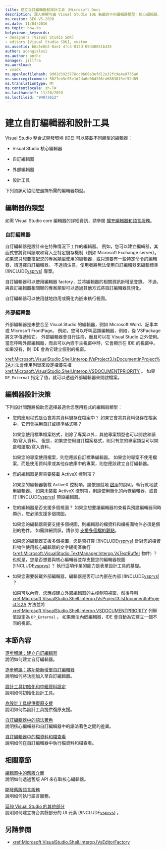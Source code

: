 ```yaml
---
title: 建立自訂編輯器和設計工具 |Microsoft Docs
description: 深入瞭解可由 Visual Studio IDE 裝載的不同編輯器類型：核心編輯器、自訂編輯器、外部編輯器和設計工具。
ms.custom: SEO-VS-2020
ms.date: 11/04/2016
ms.topic: how-to
helpviewer_keywords:
- designers [Visual Studio SDK]
- editors [Visual Studio SDK], custom
ms.assetid: b6a5e8b2-0ae1-4fc3-812d-09d40051b435
author: acangialosi
ms.author: anthc
manager: jillfra
ms.workload:
- vssdk
ms.openlocfilehash: 9dd2d3923776cc0666a3efd12a32fc9e4e8735a0
ms.sourcegitcommit: 5027eb5c95e1d2da6d08d208fd6883819ef52d05
ms.translationtype: MT
ms.contentlocale: zh-TW
ms.lasthandoff: 11/20/2020
ms.locfileid: "94973612"
---
```

# <a name="create-custom-editors-and-designers"></a>建立自訂編輯器和設計工具

Visual Studio 整合式開發環境 (IDE) 可以裝載不同類型的編輯器：

- Visual Studio 核心編輯器

- 自訂編輯器

- 外部編輯器

- 設計工具

下列資訊可協助您選擇所需的編輯器類型。

## <a name="types-of-editor"></a>編輯器的類型

如需 Visual Studio core 編輯器的詳細資訊，請參閱 [擴充編輯器和語言服務](../extensibility/extending-the-editor-and-language-services.md)。

### <a name="custom-editors"></a>自訂編輯器
 自訂編輯器是設計來在特殊情況下工作的編輯器。 例如，您可以建立編輯器，其函式會將資料讀取和寫入至特定儲存機制（例如 Microsoft Exchange server）。 如果您只想要搭配您的專案類型使用的編輯器，或只想要有一些特定命令的編輯器，請選擇自訂編輯器。 不過請注意，使用者將無法使用自訂編輯器來編輯標準 [!INCLUDE[vsprvs](../code-quality/includes/vsprvs_md.md)] 專案。

 自訂編輯器可以使用編輯器 factory，並將編輯器的相關資訊新增至登錄。 不過，與自訂編輯器相關聯的專案類型可以透過其他方式將自訂編輯器具現化。

 自訂編輯器可以使用就地啟用或簡化內嵌來執行視圖。

### <a name="external-editors"></a>外部編輯器
 外部編輯器是未整合至 Visual Studio 的編輯器，例如 Microsoft Word、記事本或 Microsoft FrontPage。 例如，您可以呼叫這類編輯器，例如，從 VSPackage 將文字傳遞給它。 外部編輯器會自行註冊，而且可以在 Visual Studio 之外使用。 當您呼叫外部編輯器，而且可以內嵌于主視窗中時，它會顯示在 IDE 的視窗中。 如果沒有，則 IDE 會為它建立個別的視窗。

 <xref:Microsoft.VisualStudio.Shell.Interop.IVsProject3.IsDocumentInProject%2A>方法會使用列舉來設定檔優先權 <xref:Microsoft.VisualStudio.Shell.Interop.VSDOCUMENTPRIORITY> 。 如果 `DP_External` 指定了值，就可以透過外部編輯器來開啟檔案。

## <a name="editor-design-decisions"></a>編輯器設計決策
 下列設計問題將協助您選擇最適合您應用程式的編輯器類型：

- 您的應用程式是否會將其資料儲存在檔案中？ 如果它會將其資料儲存在檔案中，它們會採用自訂或標準格式嗎？

   如果您使用標準檔案格式，則除了專案以外，其他專案類型也可以開啟和讀取/寫入資料。 但是，如果您使用自訂檔案格式，則只有您的專案類型可以開啟和讀取/寫入資料。

   如果您的專案使用檔案，則您應該自訂標準編輯器。 如果您的專案不使用檔案，而是使用資料庫或其他存放庫中的專案，則您應該建立自訂編輯器。

- 您的編輯器是否需要裝載 ActiveX 控制項？

   如果您的編輯器裝載 ActiveX 控制項，請依照就地 [啟用](/previous-versions/visualstudio/visual-studio-2015/misc/in-place-activation?preserve-view=true&view=vs-2015)的說明，執行就地啟用編輯器。 如果未裝載 ActiveX 控制項，則請使用簡化的內嵌編輯器，或自訂 [!INCLUDE[vsprvs](../code-quality/includes/vsprvs_md.md)] 預設編輯器。

- 您的編輯器是否支援多個視圖？ 如果您想要讓編輯器的查看與預設編輯器同時顯示，您必須支援多個視圖。

   如果您的編輯器需要支援多個視圖，則編輯器的檔資料和檔視圖物件必須是個別的物件。 如需詳細資訊，請參閱 [支援多個檔的觀點](../extensibility/supporting-multiple-document-views.md)。

   如果您的編輯器支援多個視圖，您是否打算 [!INCLUDE[vsprvs](../code-quality/includes/vsprvs_md.md)] 針對您的檔資料物件使用核心編輯器的文字緩衝區執行 (<xref:Microsoft.VisualStudio.TextManager.Interop.VsTextBuffer> 物件) ？ 也就是，您是否想要與核心編輯器並存支援您的編輯器視圖 [!INCLUDE[vsprvs](../code-quality/includes/vsprvs_md.md)] ？ 執行這項作業的能力是表單設計工具的基礎。

- 如果您需要裝載外部編輯器，編輯器是否可以內嵌在內部 [!INCLUDE[vsprvs](../code-quality/includes/vsprvs_md.md)] ？

   如果可以內嵌，您應該建立外部編輯器的主控制項視窗，然後呼叫 <xref:Microsoft.VisualStudio.Shell.Interop.IVsProject3.IsDocumentInProject%2A> 方法並將 <xref:Microsoft.VisualStudio.Shell.Interop.VSDOCUMENTPRIORITY> 列舉值設定為 `DP_External` 。 如果無法內嵌編輯器，IDE 會自動為它建立一個不同的視窗。

## <a name="in-this-section"></a>本節內容

[逐步解說：建立自訂編輯器](../extensibility/walkthrough-creating-a-custom-editor.md)\
說明如何建立自訂編輯器。

[逐步解說：將功能新增至自訂編輯器](../extensibility/walkthrough-adding-features-to-a-custom-editor.md)\
說明如何將功能加入至自訂編輯器。

[設計工具初始化和中繼資料設定](../extensibility/designer-initialization-and-metadata-configuration.md)\
說明如何初始化設計工具。

[為設計工具提供復原支援](../extensibility/supplying-undo-support-to-designers.md)\
說明如何為設計工具提供復原支援。

[自訂編輯器中的語法著色](../extensibility/syntax-coloring-in-custom-editors.md)\
說明核心編輯器和自訂編輯器中的語法著色之間的差異。

[自訂編輯器中的檔資料和檔查看](../extensibility/document-data-and-document-view-in-custom-editors.md)\
說明如何在自訂編輯器中執行檔資料和檔查看。

## <a name="related-sections"></a>相關章節

[編輯器中的舊版介面](/previous-versions/visualstudio/visual-studio-2015/extensibility/legacy-interfaces-in-the-editor?preserve-view=true&view=vs-2015)\
說明如何透過舊版 API 來存取核心編輯器。

[開發舊版語言服務](../extensibility/internals/developing-a-legacy-language-service.md)\
說明如何執行語言服務。

[延伸 Visual Studio 的其他部分](../extensibility/extending-other-parts-of-visual-studio.md)\
說明如何建立符合其餘部分的 UI 元素 [!INCLUDE[vsprvs](../code-quality/includes/vsprvs_md.md)] 。

## <a name="see-also"></a>另請參閱

- <xref:Microsoft.VisualStudio.Shell.Interop.IVsEditorFactory>
